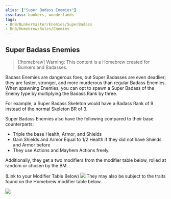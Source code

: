 ```yaml
---
alias: ["Super Badass Enemies"]
cssclass: bunkers, wonderlands
tags: 
- BnB/Bunkermaster/Enemies/SuperBadass
- BnB/Homebrew/Rules/Enemies
---
```

## Super Badass Enemies

>[!homebrew]
> Warning: This content is a Homebrew created for Bunkers and Badasses.

Badass Enemies are dangerous foes, but Super Badasses are even deadlier; they are faster, stronger, and more murderous than regular Badass Enemies. When spawning Enemies, you can opt to spawn a Super Badass of the Enemy type by multiplying the Badass Rank by three.

For example, a Super Badass Skeleton would have a Badass Rank of 9 instead of the normal Skeleton BR of 3. 

Super Badass Enemies also have the following compared to their base counterparts:
- Triple the base Health, Armor, and Shields
- Gain Shields and Armor Equal to 1/2 Health if they did not have Shields and Armor before
- They use Actions and Mayhem Actions freely. 

Additionally, they get a two modifiers from the modifier table below, rolled at random or chosen by the BM.

(Link to your Modifier Table Below)
![](77-Bunkers-n-Badasses-Sourcebook/005-Resources/Enemies-Tables/Enemy-Traits.md#^bunkersEnemyTraits)
They may also be subject to the traits found on the Homebrew modifier table below.

![](Homebrew-Enemy-Traits#^bunkersHomebrewEnemyTraits)